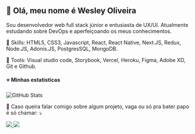 ## 💜 Olá, meu nome é <strong>Wesley Oliveira</strong>

<p align="left"> 
  Sou desenvolvedor web full stack júnior e entusiasta de UX/UI. Atualmente estudando sobre DevOps e aperfeiçoando os meus conhecimentos.
</p>

<p align="left">
  🦄 Skills: HTML5, CSS3, Javascript, React, React Native, Next.JS, Redux, Node.JS, Adonis.JS, PostgresSQL, MongoDB.
</p>

<p align="left">
  💼 Tools: Visual studio code, Storybook, Vercel, Heroku, Figma, Adobe XD, Git e Github.
</p>

#### ⭐ Minhas estatísticas
![GitHub Stats](https://github-readme-stats.vercel.app/api?username=wesleyoliveira820&show_icons=true&theme=radical)

<p align="left">
  💌 Caso queira falar comigo sobre algum projeto, vaga ou só pra bater papo é só chamar: ⤵️
</p>

<p align="left">
  <a href="https://mail.google.com/mail/#search/wesleyoliveiradeveloper@gmail.com" alt="Gmail">
    <img src="https://img.shields.io/badge/-Gmail-FF0000?style=flat-square&labelColor=FF0000&logo=gmail&logoColor=white&link=https://mail.google.com/mail/#search/wesleyoliveiradeveloper@gmail.com"/>
  </a>
  
  <a href="https://www.instagram.com/wesleydeveloper612" alt="Instagram">
    <img src="https://img.shields.io/badge/-Instagram-DF0174?style=flat-square&labelColor=DF0174&logo=instagram&logoColor=white&link=https://www.instagram.com/wesleydeveloper612"/>
  </a>
</p>  
